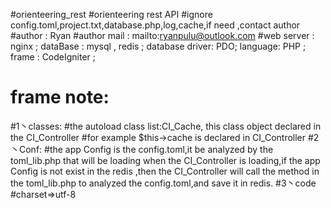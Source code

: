 #orienteering_rest
#orienteering rest API
#ignore config.toml,project.txt,database.php,log,cache,if need ,contact author
#author : Ryan
#author mail : mailto:ryanpulu@outlook.com
#web server : nginx ; dataBase : mysql , redis ; database driver: PDO; language: PHP ;  frame : CodeIgniter ;
# frame note: 
#1丶classes:
#the autoload class list:CI_Cache, this class object declared in the CI_Controller 
#for example $this->cache is declared in CI_Controller
#2丶Conf:
#the app Config is the config.toml,it be analyzed by the toml_lib.php that will be loading when the CI_Controller is loading,if the app Config is not exist in the redis ,then the CI_Controller will call the method in the toml_lib.php to analyzed the config.toml,and save it in redis.
#3丶code 
#charset=>utf-8
